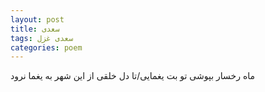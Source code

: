 ```yaml
---
layout: post
title: سعدی
tags: سعدی غزل
categories: poem
---
```


ماه رخسار بپوشی تو بت یغمایی/تا دل خلقی از این شهر به یغما نرود
